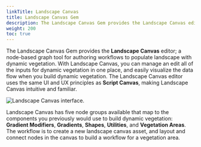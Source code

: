 ```yaml
---
linkTitle: Landscape Canvas
title: Landscape Canvas Gem
description: The Landscape Canvas Gem provides the Landscape Canvas editor to author dynamic vegetation for Open 3D Engine (O3DE) projects.
weight: 200
toc: true
---
```


The Landscape Canvas Gem provides the **Landscape Canvas** editor; a node-based graph tool for authoring workflows to populate landscape with dynamic vegetation. With Landscape Canvas, you can manage an edit all of the inputs for dynamic vegetation in one place, and easily visualize the data flow when you build dynamic vegetation. The Landscape Canvas editor uses the same UI and UX principles as **Script Canvas**, making Landscape Canvas intuitive and familiar.

![Landscape Canvas interface.](/images/user-guide/gems/landscape-canvas-demo.gif)

Landscape Canvas has five node groups available that map to the components you previously would use to build dynamic vegetation: **Gradient Modifiers**, **Gradients**, **Shapes**, **Utilities**, and **Vegetation Areas**. The workflow is to create a new landscape canvas asset, and layout and connect nodes in the canvas to build a workflow for a vegetation area.
